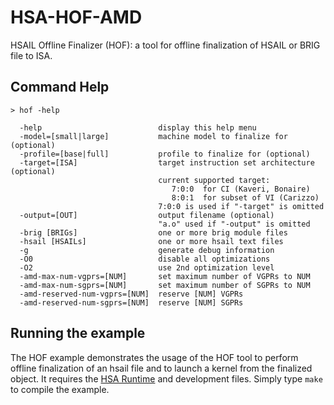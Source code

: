 # HSA-HOF-AMD
HSAIL Offline Finalizer (HOF): a tool for offline finalization of HSAIL or BRIG file to ISA.

## Command Help

```
> hof -help

  -help                          display this help menu
  -model=[small|large]           machine model to finalize for (optional)
  -profile=[base|full]           profile to finalize for (optional)
  -target=[ISA]                  target instruction set architecture (optional)
                                 current supported target:
                                    7:0:0  for CI (Kaveri, Bonaire)
                                    8:0:1  for subset of VI (Carizzo)
                                 7:0:0 is used if "-target" is omitted
  -output=[OUT]                  output filename (optional)
                                 "a.o" used if "-output" is omitted
  -brig [BRIGs]                  one or more brig module files
  -hsail [HSAILs]                one or more hsail text files
  -g                             generate debug information
  -O0                            disable all optimizations
  -O2                            use 2nd optimization level
  -amd-max-num-vgprs=[NUM]       set maximum number of VGPRs to NUM
  -amd-max-num-sgprs=[NUM]       set maximum number of SGPRs to NUM
  -amd-reserved-num-vgprs=[NUM]  reserve [NUM] VGPRs
  -amd-reserved-num-sgprs=[NUM]  reserve [NUM] SGPRs

```

## Running the example

The HOF example demonstrates the usage of the HOF tool to perform offline finalization of an hsail file and to launch a kernel from the finalized object.
It requires the [HSA Runtime](https://github.com/HSAFoundation/HSA-Runtime-AMD) and development files.  Simply type `make` to compile the example. 

